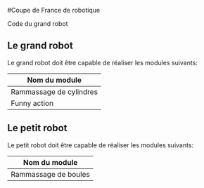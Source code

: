 #Coupe de France de robotique

Code du grand robot

## Le grand robot

Le grand robot doit être capable de réaliser les modules suivants:

|Nom du module |
|---|
|Rammassage de cylindres |
|Funny action |

## Le petit robot

Le petit robot doit être capable de réaliser les modules suivants:

|Nom du module |
|---|
|Rammassage de boules |

